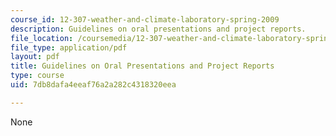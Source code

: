 ```yaml
---
course_id: 12-307-weather-and-climate-laboratory-spring-2009
description: Guidelines on oral presentations and project reports.
file_location: /coursemedia/12-307-weather-and-climate-laboratory-spring-2009/7db8dafa4eeaf76a2a282c4318320eea_report.pdf
file_type: application/pdf
layout: pdf
title: Guidelines on Oral Presentations and Project Reports
type: course
uid: 7db8dafa4eeaf76a2a282c4318320eea

---
```

None
